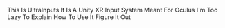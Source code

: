 This Is UltraInputs
It Is A Unity XR Input System Meant For Oculus
I'm Too Lazy To Explain How To Use It
Figure It Out
